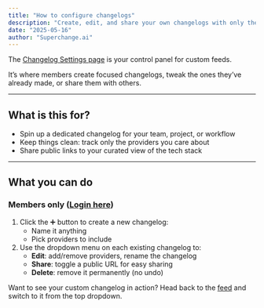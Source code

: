 ```yaml
---
title: "How to configure changelogs"
description: "Create, edit, and share your own changelogs with only the providers that matter to you"
date: "2025-05-16"
author: "Superchange.ai"
---
```


The [Changelog Settings page](https://www.superchange.ai/settings/changelogs) is your control panel for custom feeds.

It’s where members create focused changelogs, tweak the ones they’ve already made, or share them with others.

<hr>

## What is this for?
- Spin up a dedicated changelog for your team, project, or workflow
- Keep things clean: track only the providers you care about
- Share public links to your curated view of the tech stack

<hr>

## What you can do
### Members only ([Login here](https://www.superchange.ai/login))
1. Click the ➕ button to create a new changelog:
   - Name it anything
   - Pick providers to include
2. Use the dropdown menu on each existing changelog to:
   - **Edit**: add/remove providers, rename the changelog
   - **Share**: toggle a public URL for easy sharing
   - **Delete**: remove it permanently (no undo)

Want to see your custom changelog in action? Head back to the [feed](https://superchange.ai/feed/) and switch to it from the top dropdown.
